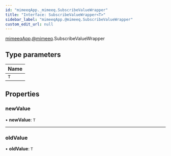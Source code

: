 ```yaml
---
id: "mimeeqApp._mimeeq.SubscribeValueWrapper"
title: "Interface: SubscribeValueWrapper<T>"
sidebar_label: "mimeeqApp.@mimeeq.SubscribeValueWrapper"
custom_edit_url: null
---
```


[mimeeqApp](../modules/mimeeqApp.md).[@mimeeq](../namespaces/mimeeqApp._mimeeq.md).SubscribeValueWrapper

## Type parameters

| Name |
| :------ |
| `T` |

## Properties

### newValue

• **newValue**: `T`

___

### oldValue

• **oldValue**: `T`
